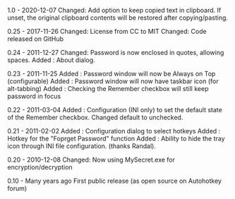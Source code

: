 1.0 - 2020-12-07
  Changed: Add option to keep copied text in clipboard. If unset, the original
           clipboard contents will be restored after copying/pasting.

0.25 - 2017-11-26
  Changed: License from CC to MIT
  Changed: Code released on GitHub

0.24 - 2011-12-27
  Changed: Password is now enclosed in quotes, allowing spaces.
  Added  : About dialog.

0.23 - 2011-11-25
  Added  : Password window will now be Always on Top (configurable)
  Added  : Password window will now have taskbar icon (for alt-tabbing)
  Added  : Checking the Remember checkbox will still keep password in focus

0.22 - 2011-03-04
  Added  : Configuration (INI only) to set the default state of the 
           Remember checkbox. Changed default to unchecked.

0.21 - 2011-02-02
  Added  : Configuration dialog to select hotkeys
  Added  : Hotkey for the "Foprget Password" function
  Added  : Ability to hide the tray icon through INI file configuration. 
           (thanks Randal).

0.20 - 2010-12-08
  Changed: Now using MySecret.exe for encryption/decryption

0.10 - Many years ago
  First public release (as open source on Autohotkey forum)
